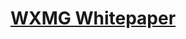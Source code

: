 # [WXMG Whitepaper](https://drive.google.com/file/d/1mHWJ_-Bp4e92qfsiMJkh9-EpLlK9dp1u/view?usp=sharing)
